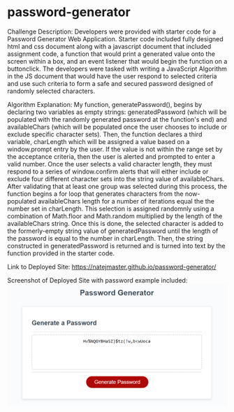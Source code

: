 # password-generator
Challenge Description: Developers were provided with starter code for a Password Generator Web Application. Starter code included fully designed html and css document along with a javascript document that included assignment code, a function that would print a generated value onto the screen within a box, and an event listener that would begin the function on a buttonclick. The developers were tasked with writing a JavaScript Algorithm in the JS document that would have the user respond to selected criteria and use such criteria to form a safe and secured password designed of randomly selected characters.

Algorithm Explanation: My function, generatePassword(), begins by declaring two variables as empty strings: generatedPassword (which will be populated with the randomly generated password at the function's end) and availableChars (which will be populated once the user chooses to include or exclude specific character sets). Then, the function declares a third variable, charLength which will be assigned a value based on a window.prompt entry by the user. If the value is not within the range set by the acceptance criteria, then the user is alerted and prompted to enter a valid number. Once the user selects a valid character length, they must respond to a series of window.confirm alerts that will either include or exclude four different character sets into the string value of availableChars. After validating that at least one group was selected during this process, the function begins a for loop that generates characters from the now-populated availableChars length for a number of iterations equal the the number set in charLength. This selection is assigned randomnly using a combination of Math.floor and Math.random multiplied by the length of the availableChars string. Once this is done, the selected character is added to the formerly-empty string value of generatedPassword until the length of the password is equal to the number in charLength. Then, the string constructed in generatedPassword is returned and is turned into text by the function provided in the starter code.

Link to Deployed Site: https://natejmaster.github.io/password-generator/

Screenshot of Deployed Site with password example included:
![Screenshot](./assets/images/screenshot.png)